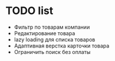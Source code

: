 # TODO list

- Фильтр по товарам компании
- Редактирование товара
- lazy loading для списка товаров
- Адаптивная верстка карточки товара
- Ограничить поиск без оплаты